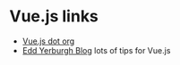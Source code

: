 # Vue.js links

- [Vue.js dot org](https://vuejs.org/)
- [Edd Yerburgh Blog](https://eddyerburgh.me/) lots of tips for Vue.js
